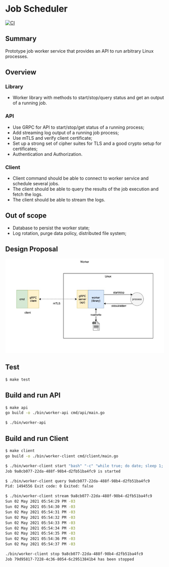 # Job Scheduler

[![CI](https://github.com/renatoaguimaraes/job-scheduler/actions/workflows/ci.yml/badge.svg?branch=library)](https://github.com/renatoaguimaraes/job-scheduler/actions/workflows/ci.yml)

## Summary

Prototype job worker service that provides an API to run arbitrary Linux processes.

## Overview

### Library

*   Worker library with methods to start/stop/query status and get an output of a running job.

### API

*   Use GRPC for API to start/stop/get status of a running process;
*   Add streaming log output of a running job process; 
*   Use mTLS and verify client certificate; 
*   Set up a strong set of cipher suites for TLS and a good crypto setup for certificates;
*   Authentication and Authorization.

### Client	

*   Client command should be able to connect to worker service and schedule several jobs. 
*   The client should be able to query the results of the job execution and fetch the logs. 
*   The client should be able to stream the logs.

## Out of scope

*   Database to persist the worker state;
*   Log rotation, purge data policy, distributed file system;

## Design Proposal 

![Architecture](assets/architecture.jpg)

## Test

```sh
$ make test
```
## Build and run API

```sh
$ make api
go build -o ./bin/worker-api cmd/api/main.go
```

```sh
$ ./bin/worker-api
```

## Build and run Client

```sh
$ make client
go build -o ./bin/worker-client cmd/client/main.go
```

```sh
$ ./bin/worker-client start "bash" "-c" "while true; do date; sleep 1; done"
Job 9a8cb077-22da-488f-98b4-d2fb51ba4fc9 is started
```

```sh
$ ./bin/worker-client query 9a8cb077-22da-488f-98b4-d2fb51ba4fc9
Pid: 1494556 Exit code: 0 Exited: false
```

```sh
$ ./bin/worker-client stream 9a8cb077-22da-488f-98b4-d2fb51ba4fc9
Sun 02 May 2021 05:54:29 PM -03
Sun 02 May 2021 05:54:30 PM -03
Sun 02 May 2021 05:54:31 PM -03
Sun 02 May 2021 05:54:32 PM -03
Sun 02 May 2021 05:54:33 PM -03
Sun 02 May 2021 05:54:34 PM -03
Sun 02 May 2021 05:54:35 PM -03
Sun 02 May 2021 05:54:36 PM -03
Sun 02 May 2021 05:54:37 PM -03
```

```sh
./bin/worker-client stop 9a8cb077-22da-488f-98b4-d2fb51ba4fc9
Job 79d95817-7228-4c36-8054-6c29513841b4 has been stopped
```
